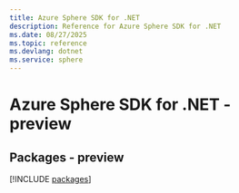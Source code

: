 ```yaml
---
title: Azure Sphere SDK for .NET
description: Reference for Azure Sphere SDK for .NET
ms.date: 08/27/2025
ms.topic: reference
ms.devlang: dotnet
ms.service: sphere
---
```

# Azure Sphere SDK for .NET - preview
## Packages - preview
[!INCLUDE [packages](sphere-index.md)]